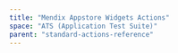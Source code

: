 ```yaml
---
title: "Mendix Appstore Widgets Actions"
space: "ATS (Application Test Suite)"
parent: "standard-actions-reference"
---
```

